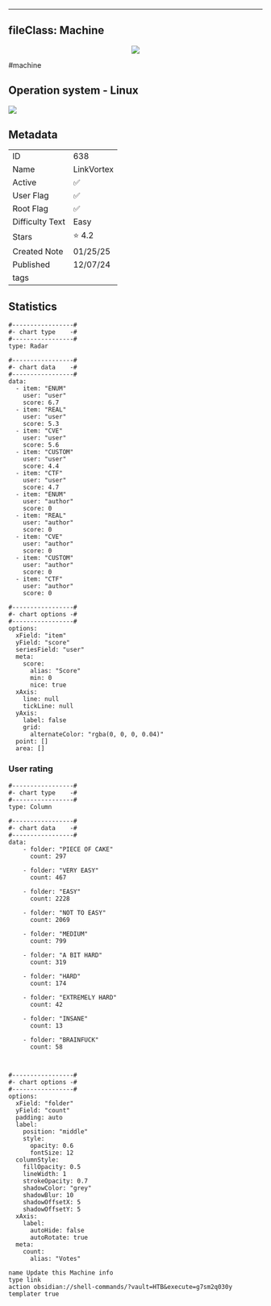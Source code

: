 
---
fileClass: Machine
---

<p align="center"> <img src= "https://www.hackthebox.com//storage/avatars/97f12db8fafed028448e29e30be7efac.png"> </p>

#machine

## Operation system - Linux
<img style = "max-width:70px" src = "app://local//home/cher0/HTNotes/HTB/.res/Linux.png">

## Metadata

|                       |   |
| ----------------      | - |
| ID                    |638 |
| Name                  |LinkVortex |
| Active                |✅  |
| User Flag             |✅ |
| Root Flag             |✅|
| Difficulty Text       |Easy  |
| Stars                 |⭐️ 4.2 |
| Created Note          |01/25/25 |
| Published             |12/07/24 |
| tags                  | |

<p style = "display:none">
id:: 638
active:: True
name:: LinkVortex
os::Linux
user_flag:: True
root_flag:: True
difficulty_text:: Easy
stars:: 4.2
created:: 01/25/2025
published:: 12/07/24
avatar:: /storage/avatars/97f12db8fafed028448e29e30be7efac.png
tags:: 
</p>

## Statistics


```chartsview
#-----------------#
#- chart type    -#
#-----------------#
type: Radar

#-----------------#
#- chart data    -#
#-----------------#
data:
  - item: "ENUM"
    user: "user"
    score: 6.7
  - item: "REAL"
    user: "user"
    score: 5.3
  - item: "CVE"
    user: "user"
    score: 5.6
  - item: "CUSTOM"
    user: "user"
    score: 4.4
  - item: "CTF"
    user: "user"
    score: 4.7
  - item: "ENUM"
    user: "author"
    score: 0
  - item: "REAL"
    user: "author"
    score: 0
  - item: "CVE"
    user: "author"
    score: 0
  - item: "CUSTOM"
    user: "author"
    score: 0
  - item: "CTF"
    user: "author"
    score: 0

#-----------------#
#- chart options -#
#-----------------#
options:
  xField: "item"
  yField: "score"
  seriesField: "user"
  meta:
    score:
      alias: "Score"
      min: 0
      nice: true
  xAxis:
    line: null
    tickLine: null
  yAxis:
    label: false
    grid:
      alternateColor: "rgba(0, 0, 0, 0.04)"
  point: []
  area: []
```



### User rating


```chartsview
#-----------------#
#- chart type    -#
#-----------------#
type: Column

#-----------------#
#- chart data    -#
#-----------------#
data:
    - folder: "PIECE OF CAKE"
      count: 297
     
    - folder: "VERY EASY"
      count: 467

    - folder: "EASY"
      count: 2228
      
    - folder: "NOT TO EASY"
      count: 2069
      
    - folder: "MEDIUM"
      count: 799
     
    - folder: "A BIT HARD"
      count: 319
      
    - folder: "HARD"
      count: 174
      
    - folder: "EXTREMELY HARD"
      count: 42
      
    - folder: "INSANE"
      count: 13
      
    - folder: "BRAINFUCK"
      count: 58

    

#-----------------#
#- chart options -#
#-----------------#
options:
  xField: "folder"
  yField: "count"
  padding: auto
  label:
    position: "middle"
    style:
      opacity: 0.6
      fontSize: 12
  columnStyle:
    fillOpacity: 0.5
    lineWidth: 1
    strokeOpacity: 0.7
    shadowColor: "grey"
    shadowBlur: 10
    shadowOffsetX: 5
    shadowOffsetY: 5
  xAxis:
    label:
      autoHide: false
      autoRotate: true
  meta:
    count:
      alias: "Votes"
```



```button
name Update this Machine info
type link
action obsidian://shell-commands/?vault=HTB&execute=g7sm2q030y
templater true
```

